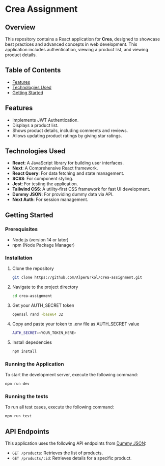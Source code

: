 # Crea Assignment

## Overview

This repository contains a React application for **Crea**, designed to showcase best practices and advanced concepts in web development. This application includes authentication, viewing a product list, and viewing product details.

## Table of Contents

- [Features](#features)
- [Technologies Used](#technologies-used)
- [Getting Started](#getting-started)

## Features

- Implements JWT Authentication.
- Displays a product list.
- Shows product details, including comments and reviews.
- Allows updating product ratings by giving star ratings.

## Technologies Used

- **React**: A JavaScript library for building user interfaces.
- **Next**: A Comprehensive React framework.
- **React Query**: For data fetching and state management.
- **SCSS**: For component styling.
- **Jest**: For testing the application.
- **Tailwind CSS**: A utility-first CSS framework for fast UI development.
- **Dummy JSON**: For providing dummy data via API.
- **Next Auth**: For session management.

## Getting Started

### Prerequisites

- Node.js (version 14 or later)
- npm (Node Package Manager)

### Installation

1. Clone the repository

   ```bash
   git clone https://github.com/AlperErkol/crea-assignment.git
   ```

2. Navigate to the project directory

   ```bash
   cd crea-assignment
   ```

3. Get your AUTH_SECRET token

   ```bash
   openssl rand -base64 32
   ```

4. Copy and paste your token to .env file as AUTH_SECRET value

   ```bash
   AUTH_SECRET=<YOUR_TOKEN_HERE>
   ```

5. Install depedencies
   ```bash
   npm install
   ```

### Running the Application

To start the development server, execute the following command:

```bash
npm run dev
```

### Running the tests

To run all test cases, execute the following command:

```bash
npm run test
```

## API Endpoints

This application uses the following API endpoints from [Dummy JSON](https://dummyjson.com/):

- `GET /products`: Retrieves the list of products.
- `GET /products/:id`: Retrieves details for a specific product.
